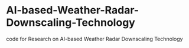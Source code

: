 # AI-based-Weather-Radar-Downscaling-Technology
code for Research on AI-based Weather Radar Downscaling Technology
